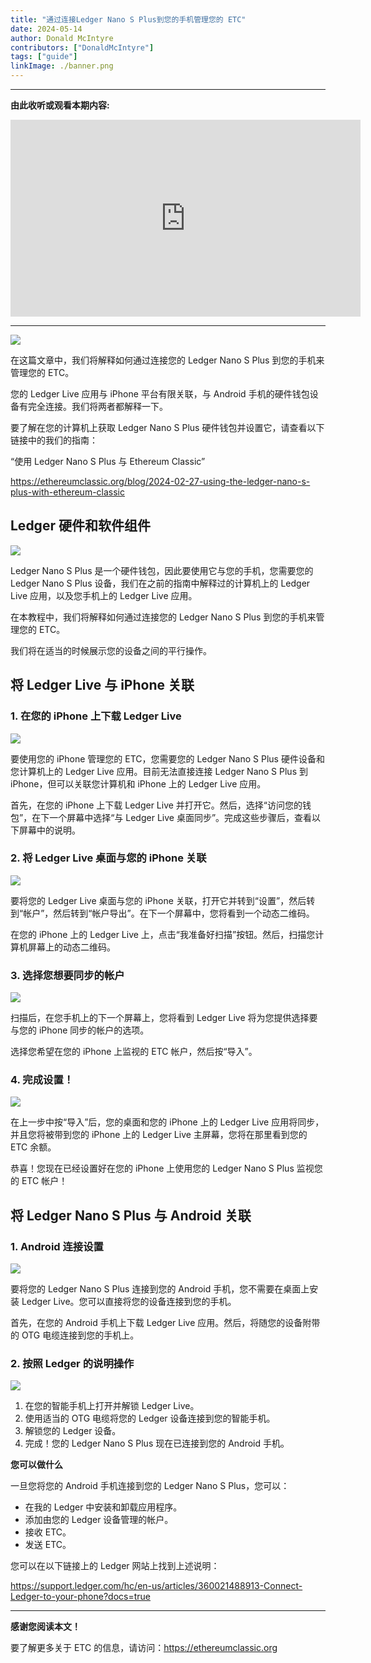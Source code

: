 ```yaml
---
title: "通过连接Ledger Nano S Plus到您的手机管理您的 ETC"
date: 2024-05-14
author: Donald McIntyre
contributors: ["DonaldMcIntyre"]
tags: ["guide"]
linkImage: ./banner.png
---
```


---
**由此收听或观看本期内容:**

<iframe width="560" height="315" src="https://www.youtube.com/embed/qxp5Q0KPF-0" title="YouTube video player" frameborder="0" allow="accelerometer; autoplay; clipboard-write; encrypted-media; gyroscope; picture-in-picture; web-share" allowfullscreen></iframe>

---

![](./banner.png)

在这篇文章中，我们将解释如何通过连接您的 Ledger Nano S Plus 到您的手机来管理您的 ETC。

您的 Ledger Live 应用与 iPhone 平台有限关联，与 Android 手机的硬件钱包设备有完全连接。我们将两者都解释一下。

要了解在您的计算机上获取 Ledger Nano S Plus 硬件钱包并设置它，请查看以下链接中的我们的指南：

“使用 Ledger Nano S Plus 与 Ethereum Classic”

https://ethereumclassic.org/blog/2024-02-27-using-the-ledger-nano-s-plus-with-ethereum-classic

## Ledger 硬件和软件组件

![](./2.png)

Ledger Nano S Plus 是一个硬件钱包，因此要使用它与您的手机，您需要您的 Ledger Nano S Plus 设备，我们在之前的指南中解释过的计算机上的 Ledger Live 应用，以及您手机上的 Ledger Live 应用。

在本教程中，我们将解释如何通过连接您的 Ledger Nano S Plus 到您的手机来管理您的 ETC。

我们将在适当的时候展示您的设备之间的平行操作。

## 将 Ledger Live 与 iPhone 关联

### 1. 在您的 iPhone 上下载 Ledger Live

![](./3.png)

要使用您的 iPhone 管理您的 ETC，您需要您的 Ledger Nano S Plus 硬件设备和您计算机上的 Ledger Live 应用。目前无法直接连接 Ledger Nano S Plus 到 iPhone，但可以关联您计算机和 iPhone 上的 Ledger Live 应用。

首先，在您的 iPhone 上下载 Ledger Live 并打开它。然后，选择“访问您的钱包”，在下一个屏幕中选择“与 Ledger Live 桌面同步”。完成这些步骤后，查看以下屏幕中的说明。

### 2. 将 Ledger Live 桌面与您的 iPhone 关联

![](./4.png)

要将您的 Ledger Live 桌面与您的 iPhone 关联，打开它并转到“设置”，然后转到“帐户”，然后转到“帐户导出”。在下一个屏幕中，您将看到一个动态二维码。

在您的 iPhone 上的 Ledger Live 上，点击“我准备好扫描”按钮。然后，扫描您计算机屏幕上的动态二维码。

### 3. 选择您想要同步的帐户

![](./5.png)

扫描后，在您手机上的下一个屏幕上，您将看到 Ledger Live 将为您提供选择要与您的 iPhone 同步的帐户的选项。

选择您希望在您的 iPhone 上监视的 ETC 帐户，然后按“导入”。

### 4. 完成设置！

![](./6.png)

在上一步中按“导入”后，您的桌面和您的 iPhone 上的 Ledger Live 应用将同步，并且您将被带到您的 iPhone 上的 Ledger Live 主屏幕，您将在那里看到您的 ETC 余额。

恭喜！您现在已经设置好在您的 iPhone 上使用您的 Ledger Nano S Plus 监视您的 ETC 帐户！

## 将 Ledger Nano S Plus 与 Android 关联

### 1. Android 连接设置

![](./7.png)

要将您的 Ledger Nano S Plus 连接到您的 Android 手机，您不需要在桌面上安装 Ledger Live。您可以直接将您的设备连接到您的手机。

首先，在您的 Android 手机上下载 Ledger Live 应用。然后，将随您的设备附带的 OTG 电缆连接到您的手机上。

### 2. 按照 Ledger 的说明操作

![](./1.png)

1. 在您的智能手机上打开并解锁 Ledger Live。
2. 使用适当的 OTG 电缆将您的 Ledger 设备连接到您的智能手机。
3. 解锁您的 Ledger 设备。
4. 完成！您的 Ledger Nano S Plus 现在已连接到您的 Android 手机。

**您可以做什么**

一旦您将您的 Android 手机连接到您的 Ledger Nano S Plus，您可以：

- 在我的 Ledger 中安装和卸载应用程序。
- 添加由您的 Ledger 设备管理的帐户。
- 接收 ETC。
- 发送 ETC。

您可以在以下链接上的 Ledger 网站上找到上述说明：

https://support.ledger.com/hc/en-us/articles/360021488913-Connect-Ledger-to-your-phone?docs=true

---

**感谢您阅读本文！**

要了解更多关于 ETC 的信息，请访问：https://ethereumclassic.org
